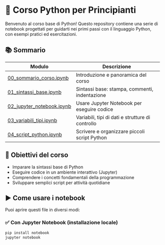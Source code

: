 # 🐍 Corso Python per Principianti

Benvenuto al corso base di Python! Questo repository contiene una serie di notebook progettati per guidarti nei primi passi con il linguaggio Python, con esempi pratici ed esercitazioni.

## 📚 Sommario

| Modulo | Descrizione |
|--------|-------------|
| [00_sommario_corso.ipynb](00_sommario_corso.ipynb) | Introduzione e panoramica del corso |
| [01_sintassi_base.ipynb](01_sintassi_base.ipynb) | Sintassi base: stampa, commenti, indentazione |
| [02_jupyter_notebook.ipynb](02_jupyter_notebook.ipynb) | Usare Jupyter Notebook per eseguire codice |
| [03_variabili_tipi.ipynb](03_variabili_tipi.ipynb) | Variabili, tipi di dati e strutture di controllo |
| [04_script_python.ipynb](04_script_python.ipynb) | Scrivere e organizzare piccoli script Python |

## 🎯 Obiettivi del corso

- Imparare la sintassi base di Python
- Eseguire codice in un ambiente interattivo (Jupyter)
- Comprendere i concetti fondamentali della programmazione
- Sviluppare semplici script per attività quotidiane

## ▶️ Come usare i notebook

Puoi aprire questi file in diversi modi:

### ✅ Con Jupyter Notebook (installazione locale)

```bash
pip install notebook
jupyter notebook
